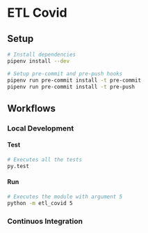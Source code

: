 # ETL Covid

## Setup
```sh
# Install dependencies
pipenv install --dev

# Setup pre-commit and pre-push hooks
pipenv run pre-commit install -t pre-commit
pipenv run pre-commit install -t pre-push
```

## Workflows

### Local Development

#### Test
```sh
# Executes all the tests
py.test
```

#### Run
```sh
# Executes the module with argument 5
python -m etl_covid 5
```


### Continuos Integration
